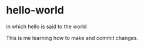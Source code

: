 # hello-world
in which hello is said to the world

This is me learning how to make and commit changes. 
